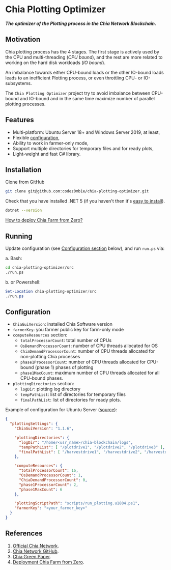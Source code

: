# Chia Plotting Optimizer

___The optimizer of the Plotting process in the Chia Network Blockchain.___

## Motivation

Chia plotting process has the 4 stages. The first stage is actively used by the CPU and multi-threading (_CPU bound_), and the rest are more related to working on the hard disk workloads (_IO bound_).

An imbalance towards either CPU-bound loads or the other IO-bound loads leads to an inefficient Plotting process, or even throttling CPU- or IO-subsystems.

The `Chia Plotting Optimizer` project try to avoid imbalance between CPU-bound and IO-bound and in the same time maximize number of parallel plotting processes.

## Features

- Multi-platform: Ubuntu Server 18+ and Windows Server 2019, at least,
- Flexible [configuration](#Configuration),
- Ability to work in farmer-only mode,
- Support multiple directories for temporary files and for ready plots,
- Light-weight and fast C# library.

## Installation

Clone from GitHub

```bash
git clone git@github.com:codez0mb1e/chia-plotting-optimizer.git
```

Check that you have installed .NET 5 (if you haven't then it's [easy to install](https://github.com/codez0mb1e/cloud-rstudio-server/blob/master/scripts/install_dotnet_tools.sh)).

```bash
dotnet --version
```

[How to deploy Chia Farm from Zero?](deploy.md)

## Running

Update configuration (see [Configuration section](#Configuration) below), and run `run.ps` via:

a. Bash:

```bash
cd chia-plotting-optimizer/src
./run.ps
```

b. or Powershell:

```powershell
Set-Location chia-plotting-optimizer/src
./run.ps
```

## Configuration

- `ChiaGuiVersion`: installed Chia Software version
- `farmerKey`: you farmer public key for farm-only mode
- `computeResources` section:
  - `totalProcessorCount`: total number of CPUs
  - `OsDemandProcessorCount`: number of CPU threads allocated for OS
  - `ChiaDemandProcessorCount`: number of CPU threads allocated for non-plotting Chia processes
  - `phase1ProcessorCount`: number of CPU threads allocated for CPU-bound (phase 1) phases of   plotting
  - `phase1MaxCount`: maximum number of CPU threads allocated for all CPU-bound phases.
- `plottingDirectories` section:
  - `logDir`: plotting log directory
  - `tempPathList`: list of directories for temporary files
  - `finalPathList`: list of directories for ready plots.

Example of configuration for Ubuntu Server ([source](/src/PlottingOptimizer.Host/appsettings.u1804.json)):

```json
{
  "plottingSettings": {
    "ChiaGuiVersion": "1.1.6",

    "plottingDirectories": {
      "logDir": "/home/<usr_name>/chia-blockchain/logs",
      "tempPathList": [ "/plotdrive1", "/plotdrive2", "/plotdrive3" ],
      "finalPathList": [ "/harvestdrive1", "/harvestdrive2", "/harvestdrive3" ]
    },

    "computeResources": {
      "totalProcessorCount": 16,
      "OsDemandProcessorCount": 1,
      "ChiaDemandProcessorCount": 0,
      "phase1ProcessorCount": 2,
      "phase1MaxCount": 6
    },

    "plottingScriptPath": "scripts/run_plotting.u1804.ps1",
    "farmerKey": "<your_farmer_key>"
  } 
}
```

## References

1. [Official Chia Network](https://www.chia.net/).
1. [Chia Network GitHub](https://github.com/Chia-Network/chia-blockchain/).
1. [Chia Green Paper](https://www.chia.net/assets/ChiaGreenPaper.pdf).
1. [Deployment Chia Farm from Zero](deploy.md).
